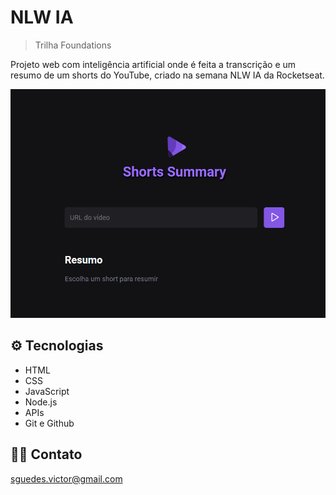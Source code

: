 # NLW IA

> Trilha Foundations

Projeto web com inteligência artificial onde é feita a transcrição e um resumo de um shorts do YouTube, criado na semana NLW IA da Rocketseat.

![preview](.github/preview.png)

## ⚙ Tecnologias

- HTML
- CSS
- JavaScript
- Node.js
- APIs
- Git e Github

## 👨‍💻 Contato

sguedes.victor@gmail.com
